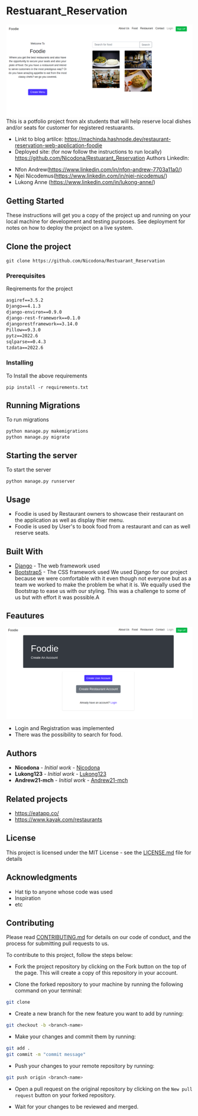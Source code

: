 # Restuarant_Reservation
![landing page](images/landing.png?raw=true "Title")
This is a potfolio project from alx students that will help reserve local dishes and/or seats for customer for registered restuarants.
* Linkt to blog artilce: https://machinda.hashnode.dev/restaurant-reservation-web-application-foodie
* Deployed site: (for now follow the instructions to run locally)  https://github.com/Nicodona/Restuarant_Reservation
Authors LinkedIn: 
- Nfon Andrew(https://www.linkedin.com/in/nfon-andrew-7703a11a0/)
- Njei Nicodemus(https://www.linkedin.com/in/njei-nicodemus/)
- Lukong Anne (https://www.linkedin.com/in/lukong-anne/)

## Getting Started

These instructions will get you a copy of the project up and running on your local machine for development and testing purposes. See deployment for notes on how to deploy the project on a live system.

## Clone the project

```
git clone https://github.com/Nicodona/Restuarant_Reservation
```

### Prerequisites

Reqirements for the project

```
asgiref==3.5.2
Django==4.1.3
django-environ==0.9.0
django-rest-framework==0.1.0
djangorestframework==3.14.0
Pillow==9.3.0
pytz==2022.6
sqlparse==0.4.3
tzdata==2022.6
```

### Installing

To Install the above requirements

```
pip install -r requirements.txt
```

## Running Migrations

To run migrations

```
python manage.py makemigrations
python manage.py migrate
```

## Starting the server

To start the server

```
python manage.py runserver
```

## Usage
* Foodie is used by Restaurant owners to showcase their restaurant on the application as well as display thier menu.
* Foodie is used by User's to book food from a restaurant and can as well reserve seats.


## Built With

* [Django](https://www.djangoproject.com/) - The web framework used
* [Bootstrap5](https://www.getbootstrap.com/) - The CSS framework used
We used Django for our project because we were comfortable with it even though not everyone but as a team we worked to make the problem be what it is. 
We equally used the Bootstrap to ease us with our styling. This was a challenge to some of us but with effort it was possible.A

## Feautures
![signup page](images/signup.png?raw=true "Title")
* Login and Registration was implemented
* There was the possibility to search for food.

## Authors

* **Nicodona** - *Initial work* - [Nicodona](https://github.com/Nicodona)
* **Lukong123** - *Initial work* - [Lukong123](https://github.com/Lukong123)
* **Andrew21-mch** - *Initial work* - [Andrew21-mch](https://github.com/Andrew21-mch)

## Related projects
* https://eatapp.co/
* https://www.kayak.com/restaurants

## License

This project is licensed under the MIT License - see the [LICENSE.md](LICENSE.md) file for details

## Acknowledgments

* Hat tip to anyone whose code was used
* Inspiration
* etc

## Contributing

Please read [CONTRIBUTING.md](https://gist.github.com/PurpleBooth/b24679402957c63ec426) for details on our code of conduct, and the process for submitting pull requests to us.

To contribute to this project, follow the steps below:

* Fork the project repository by clicking on the Fork button on the top of the page. This will create a copy of this repository in your account.

* Clone the forked repository to your machine by running the following command on your terminal:

```bash
git clone
```

* Create a new branch for the new feature you want to add by running:

```bash
git checkout -b <branch-name>
```

* Make your changes and commit them by running:

``` bash
git add .
git commit -m "commit message"
```

* Push your changes to your remote repository by running:

``` bash
git push origin <branch-name>
```

* Open a pull request on the original repository by clicking on the `New pull request` button on your forked repository.

* Wait for your changes to be reviewed and merged.

